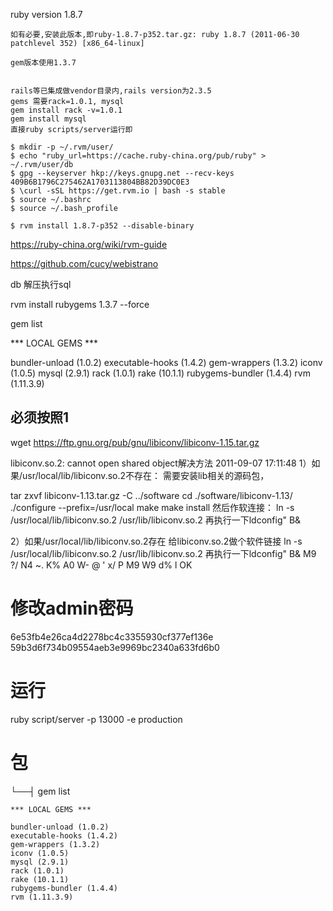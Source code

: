 ruby version 1.8.7
```
如有必要,安装此版本,即ruby-1.8.7-p352.tar.gz: ruby 1.8.7 (2011-06-30 patchlevel 352) [x86_64-linux]

gem版本使用1.3.7


rails等已集成做vendor目录内,rails version为2.3.5
gems 需要rack=1.0.1, mysql
gem install rack -v=1.0.1
gem install mysql
直接ruby scripts/server运行即
```

```
$ mkdir -p ~/.rvm/user/
$ echo "ruby_url=https://cache.ruby-china.org/pub/ruby" > ~/.rvm/user/db
$ gpg --keyserver hkp://keys.gnupg.net --recv-keys 409B6B1796C275462A1703113804BB82D39DC0E3
$ \curl -sSL https://get.rvm.io | bash -s stable
$ source ~/.bashrc
$ source ~/.bash_profile

$ rvm install 1.8.7-p352 --disable-binary
```



https://ruby-china.org/wiki/rvm-guide


https://github.com/cucy/webistrano


db 解压执行sql

rvm install rubygems 1.3.7 --force



gem list

*** LOCAL GEMS ***

bundler-unload (1.0.2)
executable-hooks (1.4.2)
gem-wrappers (1.3.2)
iconv (1.0.5)
mysql (2.9.1)
rack (1.0.1)
rake (10.1.1)
rubygems-bundler (1.4.4)
rvm (1.11.3.9)






## 必须按照1

wget https://ftp.gnu.org/pub/gnu/libiconv/libiconv-1.15.tar.gz

libiconv.so.2: cannot open shared object解决方法 2011-09-07 17:11:48
1）如果/usr/local/lib/libiconv.so.2不存在：
需要安装lib相关的源码包，

tar zxvf libiconv-1.13.tar.gz  -C ../software
cd  ./software/libiconv-1.13/
./configure --prefix=/usr/local
make
make install
然后作软连接：
ln -s /usr/local/lib/libiconv.so.2 /usr/lib/libiconv.so.2
再执行一下ldconfig" B&


2）如果/usr/local/lib/libiconv.so.2存在
给libiconv.so.2做个软件链接
ln -s /usr/local/lib/libiconv.so.2 /usr/lib/libiconv.so.2
再执行一下ldconfig" B& M9 ?/ N4 ~. K% A0 W- @
' x/ P  M9 W9 d% l
OK




# 修改admin密码
6e53fb4e26ca4d2278bc4c3355930cf377ef136e
59b3d6f734b09554aeb3e9969bc2340a633fd6b0


# 运行
ruby script/server  -p 13000 -e production

# 包

└──┤ gem list

```
*** LOCAL GEMS ***

bundler-unload (1.0.2)
executable-hooks (1.4.2)
gem-wrappers (1.3.2)
iconv (1.0.5)
mysql (2.9.1)
rack (1.0.1)
rake (10.1.1)
rubygems-bundler (1.4.4)
rvm (1.11.3.9)
```
